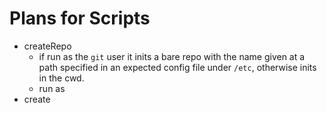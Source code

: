 # Plans for Scripts
- createRepo
  - if run as the `git` user it inits a bare repo with the name given at a path specified in an expected config file under `/etc`, otherwise inits in the cwd.
  - run as 
- create